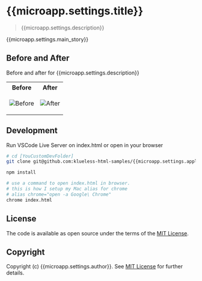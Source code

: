 # {{microapp.settings.title}}

> {{microapp.settings.description}}

{{microapp.settings.main_story}}

## Before and After

Before and after for {{microapp.settings.description}}

<table>
<tr>
  <th>Before</th>
  <th>After</th>
</tr>
<tr>
  <td>
  
  ![Before](shot-before.png 'Before screenshot')
  
  </td>
  <td>
  
  ![After](shot-after.png 'After screenshot')
  
  </td>
</tr>
</table>

## Development

Run VSCode Live Server on index.html or open in your browser

```bash
# cd [YouCustomDevFolder]
git clone git@github.com:klueless-html-samples/{{microapp.settings.application}}.git && cd {{microapp.settings.application}}

npm install

# use a command to open index.html in browser.
# this is how I setup my Mac alias for chrome
# alias chrome="open -a Google\ Chrome"
chrome index.html
```

## License

The code is available as open source under the terms of the [MIT License](https://opensource.org/licenses/MIT).

## Copyright

Copyright (c) {{microapp.settings.author}}. See [MIT License](LICENSE.txt) for further details.
